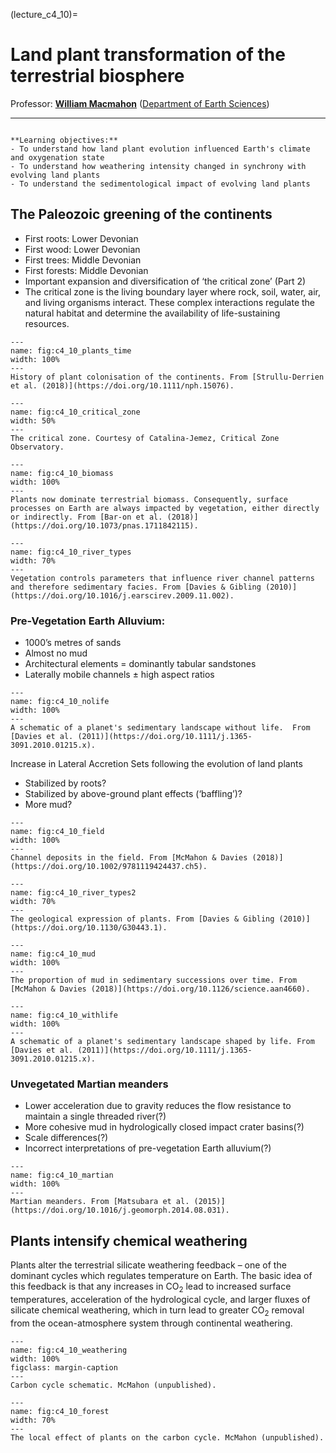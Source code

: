 (lecture_c4_10)=
# Land plant transformation of the terrestrial biosphere

Professor: **[William Macmahon](mailto:wjm39@cam.ac.uk)** ([Department of Earth Sciences](https://esc.cam.ac.uk))

---

```{highlights}

**Learning objectives:**
- To understand how land plant evolution influenced Earth's climate and oxygenation state	
- To understand how weathering intensity changed in synchrony with evolving land plants
- To understand the sedimentological impact of evolving land plants

```

## The Paleozoic greening of the continents
- First roots: Lower Devonian 
- First wood: Lower Devonian
- First trees: Middle Devonian
- First forests: Middle Devonian
- Important expansion and diversification of ‘the critical zone’ (Part 2)
- The critical zone is the living boundary layer where rock, soil, water, air, and living organisms interact. These complex interactions regulate the natural habitat and determine the availability of life-sustaining resources.

```{figure} ./figures/plants_time.png
---
name: fig:c4_10_plants_time
width: 100%
---
History of plant colonisation of the continents. From [Strullu‐Derrien et al. (2018)](https://doi.org/10.1111/nph.15076).
```

```{figure} ./figures/critical_zone.png
---
name: fig:c4_10_critical_zone
width: 50%
---
The critical zone. Courtesy of Catalina-Jemez, Critical Zone Observatory.
```

```{figure} ./figures/biomass.png
---
name: fig:c4_10_biomass
width: 100%
---
Plants now dominate terrestrial biomass. Consequently, surface processes on Earth are always impacted by vegetation, either directly or indirectly. From [Bar-on et al. (2018)](https://doi.org/10.1073/pnas.1711842115).
```

```{figure} ./figures/river_types.png
---
name: fig:c4_10_river_types
width: 70%
---
Vegetation controls parameters that influence river channel patterns and therefore sedimentary facies. From [Davies & Gibling (2010)](https://doi.org/10.1016/j.earscirev.2009.11.002).
```

### Pre-Vegetation Earth Alluvium:
- 1000’s metres of sands
- Almost no mud
- Architectural elements = dominantly tabular sandstones
- Laterally mobile channels $\pm$ high aspect ratios


```{figure} ./figures/nolife.png
---
name: fig:c4_10_nolife
width: 100%
---
A schematic of a planet's sedimentary landscape without life.  From [Davies et al. (2011)](https://doi.org/10.1111/j.1365-3091.2010.01215.x).
```
Increase in Lateral Accretion Sets following the evolution of land plants
- Stabilized by roots?
- Stabilized by above-ground plant effects (‘baffling’)?
- More mud?

```{figure} ./figures/field.png
---
name: fig:c4_10_field
width: 100%
---
Channel deposits in the field. From [McMahon & Davies (2018)](https://doi.org/10.1002/9781119424437.ch5).
```


```{figure} ./figures/river_types2.png
---
name: fig:c4_10_river_types2
width: 70%
---
The geological expression of plants. From [Davies & Gibling (2010)](https://doi.org/10.1130/G30443.1).
```

```{figure} ./figures/mud.png
---
name: fig:c4_10_mud
width: 100%
---
The proportion of mud in sedimentary successions over time. From [McMahon & Davies (2018)](https://doi.org/10.1126/science.aan4660).
```

```{figure} ./figures/withlife.png
---
name: fig:c4_10_withlife
width: 100%
---
A schematic of a planet's sedimentary landscape shaped by life. From [Davies et al. (2011)](https://doi.org/10.1111/j.1365-3091.2010.01215.x).
```

### Unvegetated Martian meanders

- Lower acceleration due to gravity reduces the flow resistance to maintain a single threaded river(?)
- More cohesive mud in hydrologically closed impact crater basins(?)
- Scale differences(?)
- Incorrect interpretations of pre-vegetation Earth alluvium(?)

```{figure} ./figures/martian.png
---
name: fig:c4_10_martian
width: 100%
---
Martian meanders. From [Matsubara et al. (2015)](https://doi.org/10.1016/j.geomorph.2014.08.031).
```

## Plants intensify chemical weathering

Plants alter the terrestrial silicate weathering feedback – one of the dominant cycles which regulates temperature on Earth. The basic idea of this feedback is that any increases in CO$_2$ lead to increased surface temperatures, acceleration of the hydrological cycle, and larger fluxes of silicate chemical weathering, which in turn lead to greater CO$_2$ removal from the ocean-atmosphere system through continental weathering.

```{figure} ./figures/weathering.png
---
name: fig:c4_10_weathering
width: 100%
figclass: margin-caption
---
Carbon cycle schematic. McMahon (unpublished).
```

```{figure} ./figures/forest.png
---
name: fig:c4_10_forest
width: 70%
---
The local effect of plants on the carbon cycle. McMahon (unpublished).
```